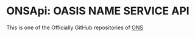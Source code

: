# ONSApi: OASIS NAME SERVICE API
This is one of the Officially GitHub repositories of [ONS](https://ons.money)

